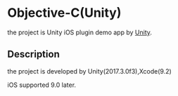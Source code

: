 # Objective-C(Unity)
the project is Unity iOS plugin demo app by [Unity](https://unity3d.com). 

## Description
the project is developed by Unity(2017.3.0f3),Xcode(9.2)

iOS supported 9.0 later.
